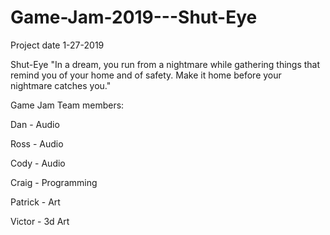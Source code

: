 # Game-Jam-2019---Shut-Eye
Project date 1-27-2019

Shut-Eye "In a dream, you run from a nightmare while gathering things that remind you of your home and of safety. Make it home before your nightmare catches you."

Game Jam Team members:

Dan - Audio

Ross - Audio

Cody - Audio

Craig - Programming

Patrick - Art

Victor - 3d Art

